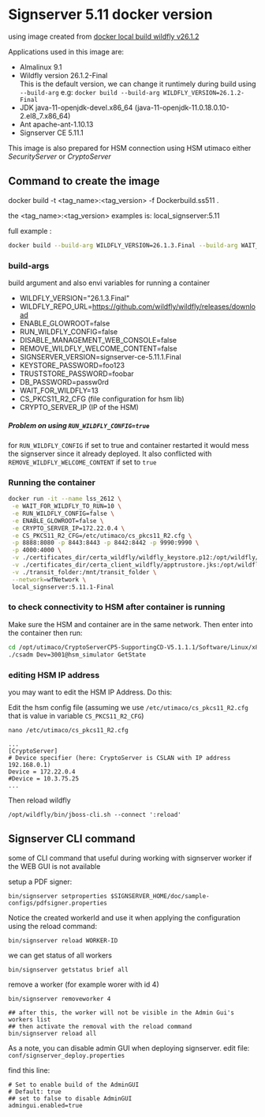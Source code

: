 # Signserver 5.11 docker version

using image created from [docker local build wildfly v26.1.2](https://github.com/suryogumilar/wildfly_docker/tree/wildfly_26_1_2) 

Applications used in this image are:
 - Almalinux 9.1
 - Wildfly version 26.1.2-Final   
   This is the default version, we can change it runtimely during build using 
   `--build-arg` e.g: `docker build --build-arg WILDFLY_VERSION=26.1.2-Final`
 - JDK java-11-openjdk-devel.x86_64 (java-11-openjdk-11.0.18.0.10-2.el8_7.x86_64)
 - Ant apache-ant-1.10.13
 - Signserver CE 5.11.1

This image is also prepared for HSM connection using HSM utimaco either *SecurityServer* or *CryptoServer*

## Command to create the image

docker build -t <tag_name>:<tag_version> -f Dockerbuild.ss511 .

the <tag_name>:<tag_version> examples is: local_signserver:5.11

full example : 

```sh
docker build --build-arg WILDFLY_VERSION=26.1.3.Final --build-arg WAIT_FOR_WILDFLY=10 --build-arg DISABLE_MANAGEMENT_WEB_CONSOLE=true --build-arg REMOVE_WILDFLY_WELCOME_CONTENT=true -t local_signserver:5.11.1-Final -f Dockerbuild.ss511 .

```

### build-args

build argument and also envi variables for running a container

 - WILDFLY_VERSION="26.1.3.Final"
 - WILDFLY_REPO_URL=https://github.com/wildfly/wildfly/releases/download
 - ENABLE_GLOWROOT=false
 - RUN_WILDFLY_CONFIG=false
 - DISABLE_MANAGEMENT_WEB_CONSOLE=false
 - REMOVE_WILDFLY_WELCOME_CONTENT=false
 - SIGNSERVER_VERSION=signserver-ce-5.11.1.Final
 - KEYSTORE_PASSWORD=foo123
 - TRUSTSTORE_PASSWORD=foobar
 - DB_PASSWORD=passw0rd
 - WAIT_FOR_WILDFLY=13
 - CS_PKCS11_R2_CFG (file configuration for hsm lib)
 - CRYPTO_SERVER_IP (IP of the HSM)

##### Problem on using `RUN_WILDFLY_CONFIG=true`

for `RUN_WILDFLY_CONFIG` if set to true and container restarted it would mess the signserver since it already deployed. It also conflicted with `REMOVE_WILDFLY_WELCOME_CONTENT` if set to `true`

### Running the container


```sh
docker run -it --name lss_2612 \
 -e WAIT_FOR_WILDFLY_TO_RUN=10 \
 -e RUN_WILDFLY_CONFIG=false \
 -e ENABLE_GLOWROOT=false \
 -e CRYPTO_SERVER_IP=172.22.0.4 \
 -e CS_PKCS11_R2_CFG=/etc/utimaco/cs_pkcs11_R2.cfg \
 -p 8888:8080 -p 8443:8443 -p 8442:8442 -p 9990:9990 \
 -p 4000:4000 \
 -v ./certificates_dir/certa_wildfly/wildfly_keystore.p12:/opt/wildfly/standalone/configuration/keystore/wildfly_keystore.p12:ro \
 -v ./certificates_dir/certa_client_wildfly/apptrustore.jks:/opt/wildfly/standalone/configuration/keystore/truststore.jks \
 -v ./transit_folder:/mnt/transit_folder \
 --network=wfNetwork \
 local_signserver:5.11.1-Final
```

### to check connectivity to HSM after container is running

Make sure the HSM and container are in the same network.
Then enter into the container then run:

```sh
cd /opt/utimaco/CryptoServerCP5-SupportingCD-V5.1.1.1/Software/Linux/x86-64/Administration/
./csadm Dev=3001@hsm_simulator GetState
```

### editing HSM IP address 

you may want to edit the HSM IP Address. Do this:

Edit the hsm config file (assuming we use `/etc/utimaco/cs_pkcs11_R2.cfg`
 that is value in variable `CS_PKCS11_R2_CFG`)

`nano /etc/utimaco/cs_pkcs11_R2.cfg`

```
...
[CryptoServer]
# Device specifier (here: CryptoServer is CSLAN with IP address 192.168.0.1)
Device = 172.22.0.4
#Device = 10.3.75.25
...
```

Then reload wildfly

`/opt/wildfly/bin/jboss-cli.sh --connect ':reload'`


## Signserver CLI command

some of CLI command that useful during working with signserver worker if the 
WEB GUI is not available

setup a PDF signer:

`bin/signserver setproperties $SIGNSERVER_HOME/doc/sample-configs/pdfsigner.properties`

Notice the created workerId and use it when applying the configuration 
using the reload command:

`bin/signserver reload WORKER-ID`


we can get status of all workers

`bin/signserver getstatus brief all`


remove a worker (for example worer with id 4)

```
bin/signserver removeworker 4

## after this, the worker will not be visible in the Admin Gui's workers list
## then activate the removal with the reload command
bin/signserver reload all
```




As a note, you can disable admin GUI when deploying signserver. 
edit file: `conf/signserver_deploy.properties`

find this line:

```
# Set to enable build of the AdminGUI
# Default: true
## set to false to disable AdminGUI
admingui.enabled=true

``` 

